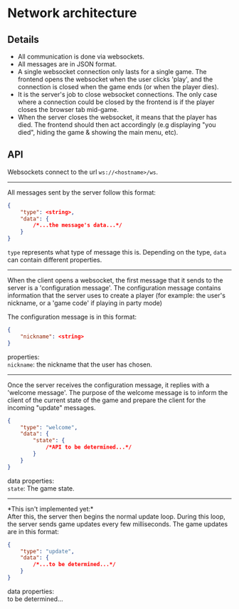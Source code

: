# Network architecture

## Details
- All communication is done via websockets.
- All messages are in JSON format.
- A single websocket connection only lasts for a single game. The frontend opens the websocket when the user clicks 'play', and  the connection is closed when the game ends (or when the player dies).
- It is the server's job to close websocket connections. The only case where a connection could be closed by the frontend is if the player closes the browser tab mid-game.
- When the server closes the websocket, it means that the player has died. The frontend should then act accordingly (e.g displaying "you died", hiding the game & showing the main menu, etc).

## API
Websockets connect to the url `ws://<hostname>/ws`.

---

All messages sent by the server follow this format:
```JSON
{
	"type": <string>,
	"data": {
		/*...the message's data...*/
	}
}
```
`type` represents what type of message this is. Depending on the type, `data` can contain different properties.

---

When the client opens a websocket, the first message that it sends to the server is a 'configuration message'. The configuration message contains information that the server uses to create a player (for example: the user's nickname, or a 'game code' if playing in party mode)

The configuration message is in this format:
```JSON
{
	"nickname": <string>
}
```
properties:<br>
`nickname`: the nickname that the user has chosen.

---

Once the server receives the configuration message, it replies with a 'welcome message'. The purpose of the welcome message is to inform the client of the current state of the game and prepare the client for the incoming "update" messages.
```JSON
{
	"type": "welcome",
	"data": {
		"state": {
			/*API to be determined...*/
		}
	}
}
```
data properties:<br>
`state`: The game state.

---

\*This isn't implemented yet:\*<br>
After this, the server then begins the normal update loop. During this loop, the server sends game updates every few milliseconds. The game updates are in this format:
```JSON
{
	"type": "update",
	"data": {
		/*...to be determined...*/
	}
}
```
data properties:<br>
to be determined...
